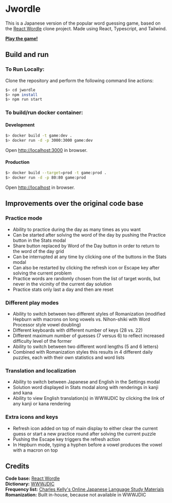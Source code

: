 # Jwordle

This is a Japanese version of the popular word guessing game, based on the [React Wordle](https://github.com/cwackerfuss/react-wordle) clone project. Made using React, Typescript, and Tailwind.

[**Play the game!**](https://jwordle.vercel.app/)

## Build and run

### To Run Locally:

Clone the repository and perform the following command line actions:

```bash
$> cd jwordle
$> npm install
$> npm run start
```

### To build/run docker container:

#### Development

```bash
$> docker build -t game:dev .
$> docker run -d -p 3000:3000 game:dev
```

Open [http://localhost:3000](http://localhost:3000) in browser.

#### Production

```bash
$> docker build --target=prod -t game:prod .
$> docker run -d -p 80:80 game:prod
```

Open [http://localhost](http://localhost) in browser.

## Improvements over the original code base

### Practice mode

- Ability to practice during the day as many times as you want
- Can be started after solving the word of the day by pushing the Practice button in the Stats modal
- Share button replaced by Word of the Day button in order to return to the word of the day grid
- Can be interrupted at any time by clicking one of the buttons in the Stats modal
- Can also be restarted by clicking the refresh icon or Escape key after solving the current problem
- Practice words are randomly chosen from the list of target words, but never in the vicinity of the current day solution
- Practice stats only last a day and then are reset

### Different play modes

- Ability to switch between two different styles of Romanization (modified Hepburn with macrons on long vowels vs. Nihon-shiki with Word Processor style vowel doubling)
- Different keyboards with different number of keys (28 vs. 22)
- Different maximum number of guesses (7 versus 6) to reflect increased difficulty level of the former
- Ability to switch between two different word lengths (5 and 6 letters)
- Combined with Romanization styles this results in 4 different daily puzzles, each with their own statistics and word lists

### Translation and localization

- Ability to switch between Japanese and English in the Settings modal
- Solution word displayed in Stats modal along with renderings in kanji and kana
- Ability to view English translation(s) in WWWJDIC by clicking the link of any kanji or kana rendering

### Extra icons and keys

- Refresh icon added on top of main display to either clear the current guess or start a new practice round after solving the current puzzle
- Pushing the Escape key triggers the refresh action
- In Hepburn mode, typing a hyphen before a vowel produces the vowel with a macron on top

## Credits

**Code base:** [React Wordle](https://github.com/cwackerfuss/react-wordle)  
**Dictionary:** [WWWJDIC](http://nihongo.monash.edu/cgi-bin/wwwjdic)  
**Frequency list:** [Charles Kelly's Online Japanese Language Study Materials](http://www.manythings.org/japanese/)  
**Romanization:** Built in-house, because not available in WWWJDIC  

